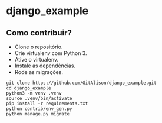 # django_example

## Como contribuir?

* Clone o repositório.
* Crie virtualenv com Python 3.
* Ative o virtualenv.
* Instale as dependências.
* Rode as migrações.

```
git clone https://github.com/GitAlison/django_example.git
cd django_example
python3 -m venv .venv
source .venv/bin/activate
pip install -r requirements.txt
python contrib/env_gen.py
python manage.py migrate
```
